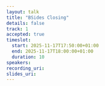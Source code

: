 ```yaml
---
layout: talk
title: "BSides Closing"
details: false
track: 1
accepted: true
timeslot:
  start: 2025-11-17T17:50:00+01:00
  end: 2025-11-17T18:00:00+01:00
  duration: 10
speakers: 
recording_uri: 
slides_uri: 
---
```


<!-- empty //-->
